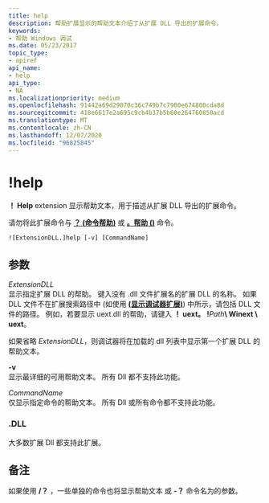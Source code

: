 ```yaml
---
title: help
description: 帮助扩展显示的帮助文本介绍了从扩展 DLL 导出的扩展命令。
keywords:
- 帮助 Windows 调试
ms.date: 05/23/2017
topic_type:
- apiref
api_name:
- help
api_type:
- NA
ms.localizationpriority: medium
ms.openlocfilehash: 91442a69d29070c36c749b7c7900e674800cda8d
ms.sourcegitcommit: 418e6617e2a695c9cb4b37b5b60e264760858acd
ms.translationtype: MT
ms.contentlocale: zh-CN
ms.lasthandoff: 12/07/2020
ms.locfileid: "96825845"
---
```

# <a name="help"></a>!help


**！ Help** extension 显示帮助文本，用于描述从扩展 DLL 导出的扩展命令。

请勿将此扩展命令与 [**？ (命令帮助)**](---command-help-.md) 或 [**。帮助 ()**](-help--meta-command-help-.md) 命令。

```dbgcmd
![ExtensionDLL.]help [-v] [CommandName] 
```

## <a name="span-idddk__help_dbgspanspan-idddk__help_dbgspanparameters"></a><span id="ddk__help_dbg"></span><span id="DDK__HELP_DBG"></span>参数


<span id="_______ExtensionDLL______"></span><span id="_______extensiondll______"></span><span id="_______EXTENSIONDLL______"></span>*ExtensionDLL*   
显示指定扩展 DLL 的帮助。 键入没有 .dll 文件扩展名的扩展 DLL 的名称。 如果 DLL 文件不在扩展搜索路径中 (如使用 [**(显示调试器扩展)**](-chain--list-debugger-extensions-.md)) 中所示，请包括 DLL 文件的路径。 例如，若要显示 uext.dll 的帮助，请键入 **！ uext。** **!**<em>Path</em>**\\ Winext \\ uext**。

如果省略 *ExtensionDLL*，则调试器将在加载的 dll 列表中显示第一个扩展 DLL 的帮助文本。

<span id="_______-v______"></span><span id="_______-V______"></span>**-v**   
显示最详细的可用帮助文本。 所有 Dll 都不支持此功能。

<span id="_______CommandName______"></span><span id="_______commandname______"></span><span id="_______COMMANDNAME______"></span>*CommandName*   
仅显示指定命令的帮助文本。 所有 Dll 或所有命令都不支持此功能。

### <a name="span-iddllspanspan-iddllspandll"></a><span id="DLL"></span><span id="dll"></span>.DLL

大多数扩展 Dll 都支持此扩展。

<a name="remarks"></a>备注
-------

如果使用 **/？** ，一些单独的命令也将显示帮助文本 或 **-？** 命令名为的参数。

 

 





